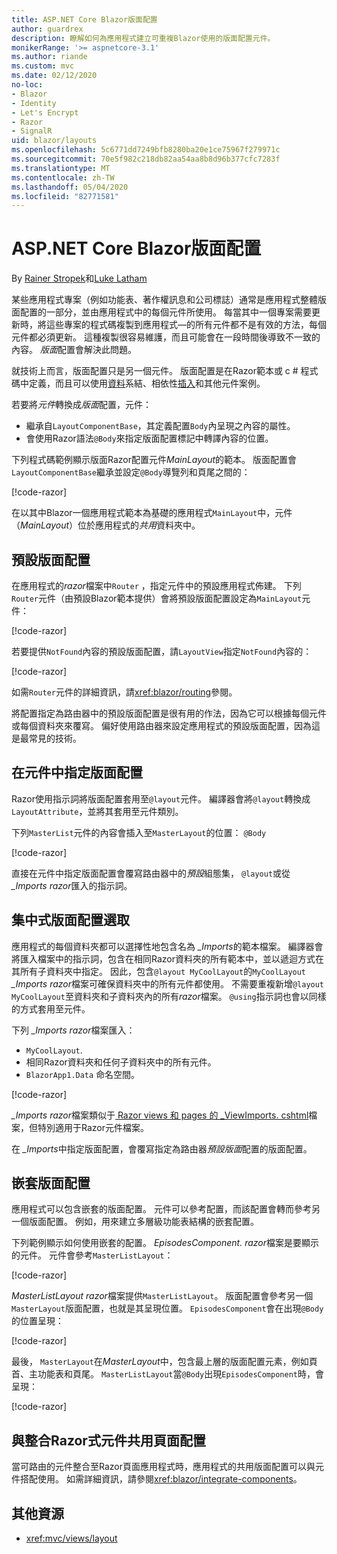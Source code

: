 ```yaml
---
title: ASP.NET Core Blazor版面配置
author: guardrex
description: 瞭解如何為應用程式建立可重複Blazor使用的版面配置元件。
monikerRange: '>= aspnetcore-3.1'
ms.author: riande
ms.custom: mvc
ms.date: 02/12/2020
no-loc:
- Blazor
- Identity
- Let's Encrypt
- Razor
- SignalR
uid: blazor/layouts
ms.openlocfilehash: 5c6771dd7249bfb8280ba20e1ce75967f279971c
ms.sourcegitcommit: 70e5f982c218db82aa54aa8b8d96b377cfc7283f
ms.translationtype: MT
ms.contentlocale: zh-TW
ms.lasthandoff: 05/04/2020
ms.locfileid: "82771581"
---
```

# <a name="aspnet-core-blazor-layouts"></a>ASP.NET Core Blazor版面配置

By [Rainer Stropek](https://www.timecockpit.com)和[Luke Latham](https://github.com/guardrex)

某些應用程式專案（例如功能表、著作權訊息和公司標誌）通常是應用程式整體版面配置的一部分，並由應用程式中的每個元件所使用。 每當其中一個專案需要更新時，將這些專案的程式碼複製到應用程式&mdash;的所有元件都不是有效的方法，每個元件都必須更新。 這種複製很容易維護，而且可能會在一段時間後導致不一致的內容。 *版面*配置會解決此問題。

就技術上而言，版面配置只是另一個元件。 版面配置是在Razor範本或 c # 程式碼中定義，而且可以使用[資料](xref:blazor/data-binding)系結、相依性[插入](xref:blazor/dependency-injection)和其他元件案例。

若要將*元件*轉換成*版面*配置，元件：

* 繼承自`LayoutComponentBase`，其定義配置`Body`內呈現之內容的屬性。
* 會使用Razor語法`@Body`來指定版面配置標記中轉譯內容的位置。

下列程式碼範例顯示版面Razor配置元件*MainLayout*的範本。 版面配置會`LayoutComponentBase`繼承並設定`@Body`導覽列和頁尾之間的：

[!code-razor[](layouts/sample_snapshot/3.x/MainLayout.razor?highlight=1,13)]

在以其中Blazor一個應用程式範本為基礎的應用程式`MainLayout`中，元件（*MainLayout*）位於應用程式的*共用*資料夾中。

## <a name="default-layout"></a>預設版面配置

在應用程式的*razor*檔案中`Router` ，指定元件中的預設應用程式佈建。 下列`Router`元件（由預設Blazor範本提供）會將預設版面配置設定為`MainLayout`元件：

[!code-razor[](layouts/sample_snapshot/3.x/App1.razor?highlight=3)]

若要提供`NotFound`內容的預設版面配置，請`LayoutView`指定`NotFound`內容的：

[!code-razor[](layouts/sample_snapshot/3.x/App2.razor?highlight=6-9)]

如需`Router`元件的詳細資訊，請<xref:blazor/routing>參閱。

將配置指定為路由器中的預設版面配置是很有用的作法，因為它可以根據每個元件或每個資料夾來覆寫。 偏好使用路由器來設定應用程式的預設版面配置，因為這是最常見的技術。

## <a name="specify-a-layout-in-a-component"></a>在元件中指定版面配置

Razor使用指示詞將版面配置套用至`@layout`元件。 編譯器會將`@layout`轉換成`LayoutAttribute`，並將其套用至元件類別。

下列`MasterList`元件的內容會插入至`MasterLayout`的位置： `@Body`

[!code-razor[](layouts/sample_snapshot/3.x/MasterList.razor?highlight=1)]

直接在元件中指定版面配置會覆寫路由器中的*預設*組態集， `@layout`或從 *_Imports razor*匯入的指示詞。

## <a name="centralized-layout-selection"></a>集中式版面配置選取

應用程式的每個資料夾都可以選擇性地包含名為 *_Imports*的範本檔案。 編譯器會將匯入檔案中的指示詞，包含在相同Razor資料夾的所有範本中，並以遞迴方式在其所有子資料夾中指定。 因此，包含`@layout MyCoolLayout`的`MyCoolLayout` *_Imports razor*檔案可確保資料夾中的所有元件都使用。 不需要重複新增`@layout MyCoolLayout`至資料夾和子資料夾內的所有*razor*檔案。 `@using`指示詞也會以同樣的方式套用至元件。

下列 *_Imports razor*檔案匯入：

* `MyCoolLayout`.
* 相同Razor資料夾和任何子資料夾中的所有元件。
* `BlazorApp1.Data` 命名空間。
 
[!code-razor[](layouts/sample_snapshot/3.x/_Imports.razor)]

*_Imports razor*檔案類似于[ Razor views 和 pages 的 _ViewImports. cshtml](xref:mvc/views/layout#importing-shared-directives)檔案，但特別適用于Razor元件檔案。

在 *_Imports*中指定版面配置，會覆寫指定為路由器*預設版面*配置的版面配置。

## <a name="nested-layouts"></a>嵌套版面配置

應用程式可以包含嵌套的版面配置。 元件可以參考配置，而該配置會轉而參考另一個版面配置。 例如，用來建立多層級功能表結構的嵌套配置。

下列範例顯示如何使用嵌套的配置。 *EpisodesComponent. razor*檔案是要顯示的元件。 元件會參考`MasterListLayout`：

[!code-razor[](layouts/sample_snapshot/3.x/EpisodesComponent.razor?highlight=1)]

*MasterListLayout razor*檔案提供`MasterListLayout`。 版面配置會參考另一個`MasterLayout`版面配置，也就是其呈現位置。 `EpisodesComponent`會在出現`@Body`的位置呈現：

[!code-razor[](layouts/sample_snapshot/3.x/MasterListLayout.razor?highlight=1,9)]

最後， `MasterLayout`在*MasterLayout*中，包含最上層的版面配置元素，例如頁首、主功能表和頁尾。 `MasterListLayout`當`@Body`出現`EpisodesComponent`時，會呈現：

[!code-razor[](layouts/sample_snapshot/3.x/MasterLayout.razor?highlight=6)]

## <a name="share-a-razor-pages-layout-with-integrated-components"></a>與整合Razor式元件共用頁面配置

當可路由的元件整合至Razor頁面應用程式時，應用程式的共用版面配置可以與元件搭配使用。 如需詳細資訊，請參閱<xref:blazor/integrate-components>。

## <a name="additional-resources"></a>其他資源

* <xref:mvc/views/layout>
